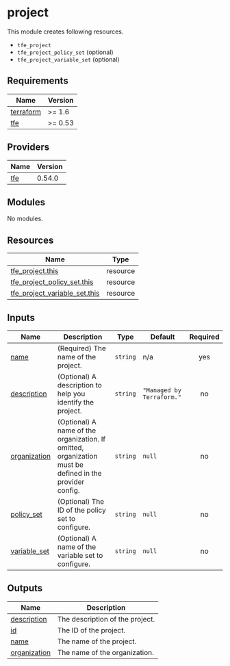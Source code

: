 # project

This module creates following resources.

- `tfe_project`
- `tfe_project_policy_set` (optional)
- `tfe_project_variable_set` (optional)

<!-- BEGINNING OF PRE-COMMIT-TERRAFORM DOCS HOOK -->
## Requirements

| Name | Version |
|------|---------|
| <a name="requirement_terraform"></a> [terraform](#requirement\_terraform) | >= 1.6 |
| <a name="requirement_tfe"></a> [tfe](#requirement\_tfe) | >= 0.53 |

## Providers

| Name | Version |
|------|---------|
| <a name="provider_tfe"></a> [tfe](#provider\_tfe) | 0.54.0 |

## Modules

No modules.

## Resources

| Name | Type |
|------|------|
| [tfe_project.this](https://registry.terraform.io/providers/hashicorp/tfe/latest/docs/resources/project) | resource |
| [tfe_project_policy_set.this](https://registry.terraform.io/providers/hashicorp/tfe/latest/docs/resources/project_policy_set) | resource |
| [tfe_project_variable_set.this](https://registry.terraform.io/providers/hashicorp/tfe/latest/docs/resources/project_variable_set) | resource |

## Inputs

| Name | Description | Type | Default | Required |
|------|-------------|------|---------|:--------:|
| <a name="input_name"></a> [name](#input\_name) | (Required) The name of the project. | `string` | n/a | yes |
| <a name="input_description"></a> [description](#input\_description) | (Optional) A description to help you identify the project. | `string` | `"Managed by Terraform."` | no |
| <a name="input_organization"></a> [organization](#input\_organization) | (Optional) A name of the organization. If omitted, organization must be defined in the provider config. | `string` | `null` | no |
| <a name="input_policy_set"></a> [policy\_set](#input\_policy\_set) | (Optional) The ID of the policy set to configure. | `string` | `null` | no |
| <a name="input_variable_set"></a> [variable\_set](#input\_variable\_set) | (Optional) A name of the variable set to configure. | `string` | `null` | no |

## Outputs

| Name | Description |
|------|-------------|
| <a name="output_description"></a> [description](#output\_description) | The description of the project. |
| <a name="output_id"></a> [id](#output\_id) | The ID of the project. |
| <a name="output_name"></a> [name](#output\_name) | The name of the project. |
| <a name="output_organization"></a> [organization](#output\_organization) | The name of the organization. |
<!-- END OF PRE-COMMIT-TERRAFORM DOCS HOOK -->
